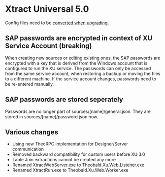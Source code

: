 # Xtract Universal 5.0
Config files need to be [converted when upgrading.](
https://help.theobald-software.com/en/xtract-universal/introduction/installation-and-update#upgrading-major-releases---configconverter)

## SAP passwords are encrypted in context of XU Service Account (breaking)
When creating new sources or editing existing ones, the SAP passwords
are encrypted with a key that is derived from the Windows account that
is configured to run the XU service.
The passwords can only be accessed from the same service account,
when restoring a backup or moving the files to a different machine.
If the service account changes, passwords need to be re-entered manually.

## SAP passwords are stored seperately
Passwords are no longer part of sources/[name]/general.json.
They are stored in sources/[name]/password.json now.

## Various changes
* Using new TheoRPC implementation for Designer/Server communication
* Removed backward compatibility for custom users before XU 3.0
* Table Join extractions cannot be created any more
* Renamed XtractWebServer.exe to Theobald.Xu.Web.Listener.exe
* Renamed XtractRun.exe to Theobald.Xu.Web.Worker.exe
